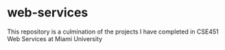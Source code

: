 # web-services

This repository is a culmination of the projects I have completed in CSE451 Web Services at Miami University
